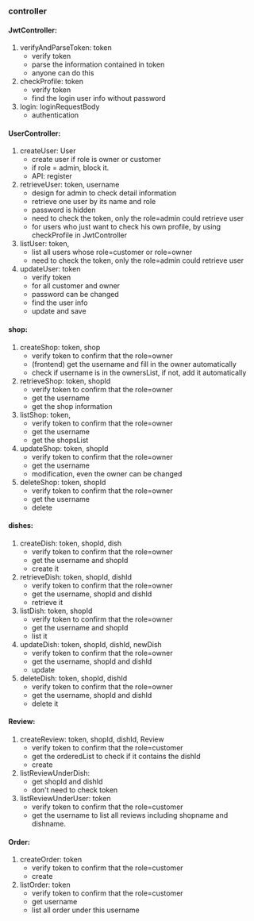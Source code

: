 ### controller
#### JwtController:
1. verifyAndParseToken: token
   - verify token
   - parse the information contained in token
   - anyone can do this
2. checkProfile: token
   - verify token
   - find the login user info without password
3. login: loginRequestBody
   - authentication

#### UserController:
1. createUser: User
   - create user if role is owner or customer
   - if role = admin, block it.
   - API: register
2. retrieveUser: token, username
   - design for admin to check detail information
   - retrieve one user by its name and role
   - password is hidden
   - need to check the token, only the role=admin could retrieve user
   - for users who just want to check his own profile, by using checkProfile in JwtController
3. listUser: token,
   - list all users whose role=customer or role=owner
   - need to check the token, only the role=admin could retrieve user
4. updateUser: token
   - verify token
   - for all customer and owner
   - password can be changed
   - find the user info
   - update and save

#### shop:
1. createShop: token, shop
   - verify token to confirm that the role=owner
   - (frontend) get the username and fill in the owner automatically
   - check if username is in the ownersList, if not, add it automatically
2. retrieveShop: token, shopId
   - verify token to confirm that the role=owner
   - get the username
   - get the shop information
3. listShop: token,
   - verify token to confirm that the role=owner
   - get the username
   - get the shopsList
4. updateShop: token, shopId
   - verify token to confirm that the role=owner
   - get the username
   - modification, even the owner can be changed
5. deleteShop: token, shopId
   - verify token to confirm that the role=owner
   - get the username
   - delete

#### dishes:
1. createDish: token, shopId, dish
   - verify token to confirm that the role=owner
   - get the username and shopId
   - create it
2. retrieveDish: token, shopId, dishId
   - verify token to confirm that the role=owner
   - get the username, shopId and dishId
   - retrieve it
3. listDish: token, shopId
   - verify token to confirm that the role=owner
   - get the username and shopId
   - list it
4. updateDish: token, shopId, dishId, newDish
   - verify token to confirm that the role=owner
   - get the username, shopId and dishId
   - update
5. deleteDish: token, shopId, dishId
   - verify token to confirm that the role=owner
   - get the username, shopId and dishId
   - delete it

#### Review:
1. createReview: token, shopId, dishId, Review
   - verify token to confirm that the role=customer
   - get the orderedList to check if it contains the dishId
   - create
2. listReviewUnderDish:
   - get shopId and dishId
   - don't need to check token
3. listReviewUnderUser: token
   - verify token to confirm that the role=customer
   - get the username to list all reviews including shopname and dishname.

#### Order:
1. createOrder: token
   - verify token to confirm that the role=customer
   - create
2. listOrder: token
   - verify token to confirm that the role=customer
   - get username
   - list all order under this username

